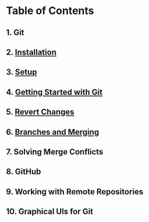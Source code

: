 # Table of Contents
## 1. Git
## 2. [Installation](https://github.com/Hindol/git-tutorial/blob/master/INSTALLATION.md)
## 3. [Setup](https://github.com/Hindol/git-tutorial/blob/master/SETUP.md)
## 4. [Getting Started with Git](https://github.com/Hindol/git-tutorial/blob/master/GETTING-STARTED-WITH-GIT.md)
## 5. [Revert Changes](https://github.com/Hindol/git-tutorial/blob/master/REVERT-CHANGES.md)
## 6. [Branches and Merging](https://github.com/Hindol/git-tutorial/blob/master/BRANCHES-AND-MERGING.md)
## 7. Solving Merge Conflicts
## 8. GitHub
## 9. Working with Remote Repositories
## 10. Graphical UIs for Git